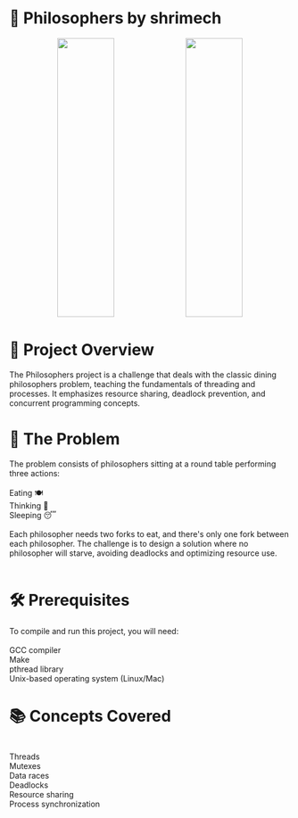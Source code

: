 <h1>🍝 Philosophers by shrimech</h1> 

<p align="center">
  <img src="https://miro.medium.com/v2/resize:fit:720/format:webp/1*v5jtnW51fHHDlQlTEN1h8w.jpeg" height="500" width="45%" />
  <img src="https://miro.medium.com/v2/resize:fit:1024/1*DtK0rrmoaVKUt07bJ1z9bg.png" height="500" width="45%" />
</p>

<h1>🎯 Project Overview</h1>
The Philosophers project is a challenge that deals with the classic dining philosophers problem, teaching the fundamentals of threading and processes. It emphasizes resource sharing, deadlock prevention, and concurrent programming concepts.

<h1>🧮 The Problem</h1>
The problem consists of philosophers sitting at a round table performing three actions:
<br><br>
Eating 🍽️<br>
Thinking 🤔<br>
Sleeping 😴<br><br>
Each philosopher needs two forks to eat, and there's only one fork between each philosopher. The challenge is to design a solution where no philosopher will starve, avoiding deadlocks and optimizing resource use.
<br><br>
<h1>🛠️ Prerequisites</h1>
To compile and run this project, you will need:
<br><br>
GCC compiler<br>
Make<br>
pthread library<br>
Unix-based operating system (Linux/Mac)<br>


<h1>📚 Concepts Covered</h1>
<br>
Threads<br>
Mutexes<br>
Data races<br>
Deadlocks<br>
Resource sharing<br>
Process synchronization<br>
